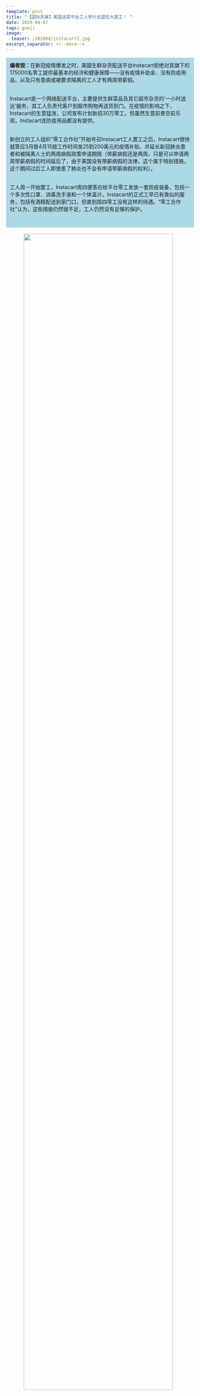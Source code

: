 ```yaml
---
template: post
title: "【国际风暴】美国送菜平台工人举行全国性大罢工！ "
date: 2020-04-07
tags: guoji
image:
  teaser: /202004/instacart1.jpg
excerpt_separator: <!--more-->
---
```


<div style="width:98%;padding:10px;background-color:lightblue;margin:0;">
<strong>编者按：</strong>在新冠疫情爆发之时，美国生鲜杂货配送平台Instacart拒绝对其旗下的175000名零工提供最基本的经济和健康保障——没有疫情补助金、没有防疫用品、以及只有患病或被要求隔离的工人才有两周带薪假。<br><br>

Instacart是一个网络配送平台，主要提供生鲜菜品及其它超市杂货的‘一小时送达’服务，其工人负责代客户到超市购物再送货到门。在疫情的影响之下，Instacart的生意猛涨，公司宣布计划新招30万零工，但虽然生意前景空前乐观，Instacart连防疫用品都没有提供。<br><br>

新创立的工人组织“零工合作社”开始号召Instacart工人罢工之后，Instacart很快就答应3月致4月15按工作时间发25到200美元的疫情补贴，并延长新冠肺炎患者和被隔离人士的两周病假政策申请期限（带薪病假还是两周，只是可以申请两周带薪病假的时间延后了，由于美国没有带薪病假的法律，这个属于特别措施，这个期间过后工人即使患了肺炎也不会有申请带薪病假的权利）。<br><br>

工人周一开始罢工，Instacart周四便答应给平台零工发放一套防疫装备，包括一个多次性口罩、消毒洗手液和一个体温计。Instacart的正式工早已有类似的服务，包括有酒精配送到家门口，但直到周四零工没有这样的待遇。“零工合作社”认为，这些措施仍然很不足，工人仍然没有足够的保护。<br><br>
</div><br>

<div style="text-align:center;color:grey"><img src="/images/202004/instacart1.jpg" width="90%"><br>工人举着“亚马孙 instacart罢工”的牌</div><br>

**原文发布时间：** 2020.3.27，美媒Vice报导<br>
**原文链接：** https://www.vice.com/en_us/article/4agmvd/instacarts-gig-workers-are-planning-a-massive-nationwide-strike<br>
**翻译：**迫真苟粉丝

Instacart的配送工人正在计划发动一场全国范围的大罢工，以反抗这个网络配送平台对新冠疫情的处理。

本周一（即2020.3.23），配送工人们宣称他们从今天起将会拒绝接单，除非Instacart公司同意：提供每单5美元（约35RMB）的风险补助和免费的防护装备（含消毒洗手液，消毒湿巾以及肥皂），并扩大可以请带薪假期的范围，涵盖有基础疾病、被医生要求休假的工人。配送工人们说，罢工将持续至Instacart答应这些条件。

<div style="text-align:center;color:grey"><img src="/images/202004/instacart2.jpg" width="90%"><br>一张instacart罢工宣传图，号召工人3月30日不接订单、号召客户不下订单</div><br>

这场3月30日的罢工游行，将与近期全国范围爆发的多宗野猫式罢工形成合力（野猫式罢工，指没有获得合法工会批准的罢工游行）。近日，纽约的亚马逊仓库工人、匹兹堡的环卫工、以及乔治亚州的PerdueFarms禽肉加工厂工人，都开始罢工要求更好的疫情保护。这一系列罢工中，开始有人号召‘总罢工’——即全国性的大规模罢工行动。同时，即将开始的配送工人罢工，也标志着美国零工第一次走上街头，反抗在疫情中毫不作为的企业。这些工人要面对在疫情一线工作的感染风险，却连医疗保险和带薪病假等最基本的劳动保障也无福享受。

<div style="text-align:center;color:grey"><img src="/images/202004/instacart3.jpg" width="90%"><br>匹兹堡环卫工罢工要求防疫装备</div><br>

‘我们整个社群——包括配送工，消费者和其他雇员——的健康与安全是我们的首要宗旨。’ Instacart的新闻发言人对本媒体声称道。‘我们的目标是为配送工提供安全而又具有弹性的就业机会，并同时主动采取恰当的预防措施。我们想要强调，我们绝对尊重配送工对本公司进行反馈以及声明自己需求的权利。这可以帮助我们继续提升配送工的工作体验，而且我们承诺在这样的危难关头，我们将会继续支持这个社群。’

<div style="text-align:center;color:grey"><img src="/images/202004/instacart4.jpg" width="90%"><br>工人举牌要求instacart“对待工人跟对待客户一样”</div><br>

本周五（即2020.3.27），Instacart在其博客上发布了几项应对新冠病毒疫情的新措施，但却对配送工人的诉求毫无回应。

‘在Instacart的那些白领雇员在家中工作的时候，他们的配送工人却工作在疫情的第一线。’Instacart加州配送工人瓦尼萨·贝因（Vanessa Bain），Instacart大罢工的核心组织者，告诉本媒体。‘Instacart的那些白领雇员都享受健康保险、人寿保险、而且有带薪病假甚至带薪家庭照料假。但我们这些拿自己的命在疫情一线冒险、直接满足着千万家庭需求的配送工却什么防护也没有！没有我们Instacart将完全停止运营，我们理应得到更好的待遇！’

<div style="text-align:center;color:grey"><img src="/images/202004/instacart5.jpg" width="90%"><br>一名instacart配送工按照手机订单帮客户购物</div><br>

现当今，Instacart和其它的硅谷大牛们——优步，Lyft，Postmates以及DoorDash——只为确诊为新冠肺炎的配送工人提供最多两周的带薪病假，但这一时期新冠核酸检测的供应还很不足。而这一特殊待遇也只会持续到4月8日，也就是疫情爆发的高峰期到来之前。这对靠工资勉强糊口的配送工人来说，意味着他们除了带病工作别无他法。

而对于部分高风险群体，甚至意味着他们这一段时间将完全没有收入。

‘这份工作使我脱离贫困，让我可以付得起女儿的大学学费和偿还房贷。但是我刚刚被检查出来心脏病，因此在疫情期间选择了停止工作——这个风险不值得，可能死在ICU里面。’芝加哥的一名患有充血性心力衰竭的Instacart女配送工告诉本媒体（由于害怕被报复，她选择了匿名）。她现在只能靠存款度日，希望能熬过Instacart不提供工资的几个月。

<div style="text-align:center;color:grey"><img src="/images/202004/instacart6.jpg" width="90%"><br>Instacart工人用公司的袋子打包客户的订单</div><br>

‘现在人们管我们叫‘家庭英雄’，Instacart在整个北美都在正常运营，但是他们居然说我们必须感染上了新冠才能获得两个星期的病假工资！这太虚伪了，全是做戏，他们在拿我们的生命冒险。’她补充道。

上周，Instacart宣称它将会在接下来3个月内增加300000名配送工人，以应对疫情下不断增加的配送需求。这将让它的员工总数比翻倍还多。在这一波招聘之前，Instacart的现员工已经不止一次地抱怨称，由于公司不断引入新员工，增加工人之间的竞争，他们的收入一直在下降。Instacart计划在加州新招5.4万配送员，以及在纽约新招2.7万人。

<div style="text-align:center;color:grey"><img src="/images/202004/instacart7.jpg" width="90%"><br>Instacart的应聘网页，标题称“购物拿报酬！”</div><br>

‘最近几周是Instacart成立以来最忙的几周，我们团队正在争分夺秒地为我们的社群提供安全可靠的服务。’Instacart的CEO Apoorva Mehta在关于雇佣新人的声明中说道。

‘Instacart一直忙于在公众中建立英雄形象——万千居家庇护家庭的拯救者，以及失业浪潮中的经济救星。它周一宣布了雇佣30万新员工的计划。’Instacart工人组织者贝因说。‘但事实上，对现有的配送工人他却一点防护措施也不提供，还在疫情当中赚了个盆满钵满。’

Instacart官方并未对本媒体提出的评论请求作出及时回应。


